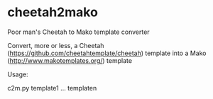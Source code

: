 # cheetah2mako
Poor man's Cheetah to Mako template converter

Convert, more or less, a Cheetah (https://github.com/cheetahtemplate/cheetah) template into a Mako (http://www.makotemplates.org/) template

Usage:

c2m.py template1 ... templaten
